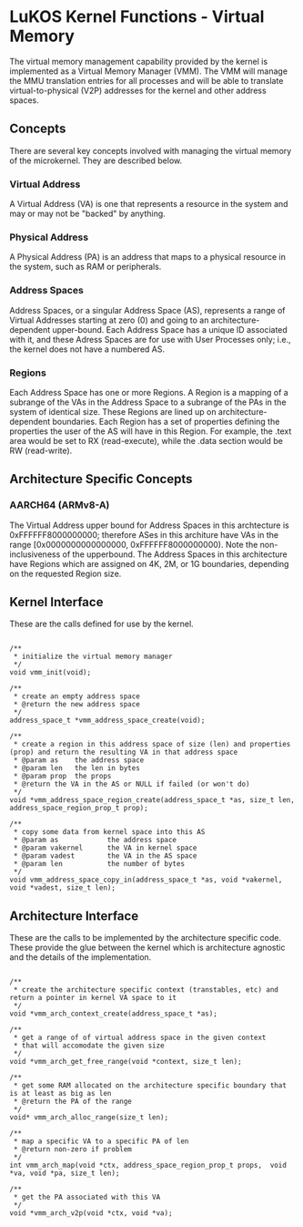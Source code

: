# LuKOS Kernel Functions - Virtual Memory
The virtual memory management capability provided by the kernel is implemented as a Virtual Memory Manager (VMM). The VMM will manage the MMU translation entries for all processes and will be able to translate virtual-to-physical (V2P) addresses for the kernel and other address spaces.

## Concepts
There are several key concepts involved with managing the virtual memory of the microkernel. They are described below.

### Virtual Address
A Virtual Address (VA) is one that represents a resource in the system and may or may not be "backed" by anything.

### Physical Address
A Physical Address (PA) is an address that maps to a physical resource in the system, such as RAM or peripherals.

### Address Spaces
Address Spaces, or a singular Address Space (AS), represents a range of Virtual Addresses starting at zero (0) and going to an architecture-dependent upper-bound. Each Address Space has a unique ID associated with it, and these Adress Spaces are for use with User Processes only; i.e., the kernel does not have a numbered AS. 

### Regions
Each Address Space has one or more Regions. A Region is a mapping of a subrange of the VAs in the Address Space to a subrange of the PAs in the system of identical size. These Regions are lined up on architecture-dependent boundaries. Each Region has a set of properties defining the properties the user of the AS will have in this Region. For example, the .text area would be set to RX (read-execute), while the .data section would be RW (read-write). 

## Architecture Specific Concepts
### AARCH64 (ARMv8-A)
The Virtual Address upper bound for Address Spaces in this archtecture is 0xFFFFFF8000000000; therefore ASes in this architure have VAs in the range [0x0000000000000000, 0xFFFFFF8000000000). Note the non-inclusiveness of the upperbound. The Address Spaces in this architecture have Regions which are assigned on 4K, 2M, or 1G boundaries, depending on the requested Region size. 

## Kernel Interface
These are the calls defined for use by the kernel. 
```

/**
 * initialize the virtual memory manager
 */
void vmm_init(void);

/**
 * create an empty address space
 * @return the new address space
 */
address_space_t *vmm_address_space_create(void);

/**
 * create a region in this address space of size (len) and properties (prop) and return the resulting VA in that address space
 * @param as	the address space
 * @param len	the len in bytes
 * @param prop	the props
 * @return the VA in the AS or NULL if failed (or won't do)
 */
void *vmm_address_space_region_create(address_space_t *as, size_t len, address_space_region_prop_t prop); 

/**
 * copy some data from kernel space into this AS
 * @param as			the address space
 * @param vakernel		the VA in kernel space
 * @param vadest		the VA in the AS space
 * @param len			the number of bytes
 */
void vmm_address_space_copy_in(address_space_t *as, void *vakernel, void *vadest, size_t len);

```

## Architecture Interface
These are the calls to be implemented by the architecture specific code. These provide the glue between the kernel which is architecture agnostic and the details of the implementation.
```

/**
 * create the architecture specific context (transtables, etc) and return a pointer in kernel VA space to it
 */
void *vmm_arch_context_create(address_space_t *as);

/**
 * get a range of of virtual address space in the given context
 * that will accomodate the given size
 */
void *vmm_arch_get_free_range(void *context, size_t len);

/**
 * get some RAM allocated on the architecture specific boundary that is at least as big as len
 * @return the PA of the range
 */
void* vmm_arch_alloc_range(size_t len);

/**
 * map a specific VA to a specific PA of len
 * @return non-zero if problem
 */
int vmm_arch_map(void *ctx, address_space_region_prop_t props,  void *va, void *pa, size_t len);

/**
 * get the PA associated with this VA
 */
void *vmm_arch_v2p(void *ctx, void *va);
```

